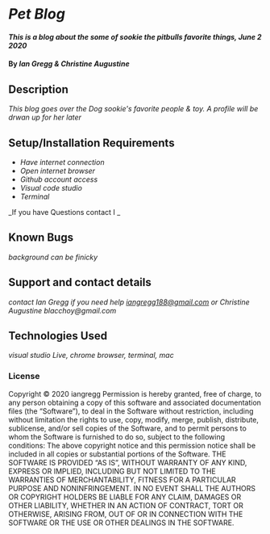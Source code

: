 # _Pet Blog_

#### _This is a blog about the some of sookie the pitbulls favorite things, June 2 2020_

#### By _**Ian Gregg & Christine Augustine**_

## Description

_This blog goes over the Dog sookie's favorite people & toy. A profile will be drwan up for her later_

## Setup/Installation Requirements

* _Have internet connection_
* _Open internet browser_
* _Github account access_
* _Visual code studio_
* _Terminal_

_If you have Questions contact I _

## Known Bugs

_background can be finicky_

## Support and contact details

_contact Ian Gregg if you need help iangregg188@gmail.com 
or 
Christine Augustine
blacchoy@gmail.com_

## Technologies Used

_visual studio Live, chrome browser, terminal, mac_

### License

Copyright © 2020 iangregg
Permission is hereby granted, free of charge, to any person obtaining a copy of this software and associated documentation files (the “Software”), to deal in the Software without restriction, including without limitation the rights to use, copy, modify, merge, publish, distribute, sublicense, and/or sell copies of the Software, and to permit persons to whom the Software is furnished to do so, subject to the following conditions:
The above copyright notice and this permission notice shall be included in all copies or substantial portions of the Software.
THE SOFTWARE IS PROVIDED “AS IS”, WITHOUT WARRANTY OF ANY KIND, EXPRESS OR IMPLIED, INCLUDING BUT NOT LIMITED TO THE WARRANTIES OF MERCHANTABILITY, FITNESS FOR A PARTICULAR PURPOSE AND NONINFRINGEMENT. IN NO EVENT SHALL THE AUTHORS OR COPYRIGHT HOLDERS BE LIABLE FOR ANY CLAIM, DAMAGES OR OTHER LIABILITY, WHETHER IN AN ACTION OF CONTRACT, TORT OR OTHERWISE, ARISING FROM, OUT OF OR IN CONNECTION WITH THE SOFTWARE OR THE USE OR OTHER DEALINGS IN THE SOFTWARE.


